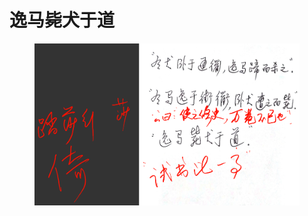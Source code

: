 # 逸马毙犬于道

<figure><img src="../.gitbook/assets/屏幕截图 2023-04-14 162555.png" alt=""><figcaption></figcaption></figure>
